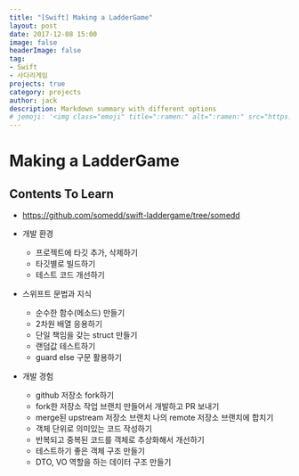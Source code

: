 ```yaml
---
title: "[Swift] Making a LadderGame"
layout: post
date: 2017-12-08 15:00
image: false
headerImage: false
tag:
- Swift
- 사다리게임
projects: true
category: projects
author: jack
description: Markdown summary with different options
# jemoji: '<img class="emoji" title=":ramen:" alt=":ramen:" src="https://assets.github.com/images/icons/emoji/unicode/1f35c.png" height="20" width="20" align="absmiddle">'
---
```

# Making a LadderGame
## Contents To Learn
- https://github.com/somedd/swift-laddergame/tree/somedd
- 개발 환경
  - 프로젝트에 타깃 추가, 삭제하기
  - 타깃별로 빌드하기
  - 테스트 코드 개선하기

- 스위프트 문법과 지식
  - 순수한 함수(메소드) 만들기
  - 2차원 배열 응용하기
  - 단일 책임을 갖는 struct 만들기
  - 랜덤값 테스트하기
  - guard else 구문 활용하기

- 개발 경험
  - github 저장소 fork하기
  - fork한 저장소 작업 브랜치 만들어서 개발하고 PR 보내기
  - merge된 upstream 저장소 브랜치 나의 remote 저장소 브랜치에 합치기
  - 객체 단위로 의미있는 코드 작성하기
  - 반복되고 중복된 코드를 객체로 추상화해서 개선하기
  - 테스트하기 좋은 객체 구조 만들기
  - DTO, VO 역할을 하는 데이터 구조 만들기
